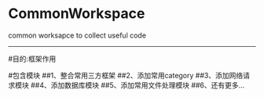# CommonWorkspace
common worksapce to collect useful code

---
#目的:框架作用

#包含模块
##1、整合常用三方框架
##2、添加常用category
##3、添加网络请求模块
##4、添加数据库模块
##5、添加常用文件处理模块
##6、还有更多...
